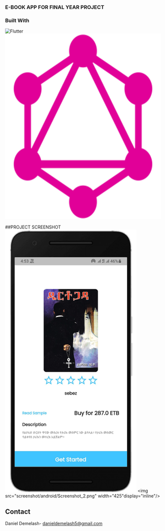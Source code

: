 <br />
<div align="left">
  <h3 align="left">E-BOOK APP FOR FINAL YEAR PROJECT</h3>

### Built With

<img alt="Flutter" src="https://storage.googleapis.com/cms-storage-bucket/c823e53b3a1a7b0d36a9.png" width="400">
<img alt="GraphQL" src="https://raw.githubusercontent.com/github/explore/e65ef46ef3e7bc457c93622f6a89fe8d3fd131d5/topics/graphql/graphql.png" height="600">



<!-- PROJECT SCREENSHOT -->
##PROJECT SCREENSHOT
  <img src="screenshot/android/Screenshot_1.png" width="425" display="inline"/> <img src="screenshot/android/Screenshot_2.png" width="425"display="inline"/> 


<!-- CONTACT -->
## Contact

Daniel Demelash-  danieldemelash5@gmail.com
